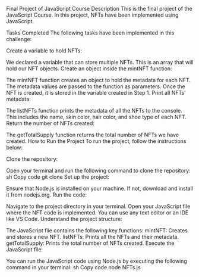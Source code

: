 Final Project of JavaScript Course
Description
This is the final project of the JavaScript Course. In this project, NFTs have been implemented using JavaScript.

Tasks Completed
The following tasks have been implemented in this challenge:

Create a variable to hold NFTs:

We declared a variable that can store multiple NFTs. This is an array that will hold our NFT objects.
Create an object inside the mintNFT function:

The mintNFT function creates an object to hold the metadata for each NFT. The metadata values are passed to the function as parameters. Once the NFT is created, it is stored in the variable created in Step 1.
Print all NFTs' metadata:

The listNFTs function prints the metadata of all the NFTs to the console. This includes the name, skin color, hair color, and shoe type of each NFT.
Return the number of NFTs created:

The getTotalSupply function returns the total number of NFTs we have created.
How to Run the Project
To run the project, follow the instructions below:

Clone the repository:

Open your terminal and run the following command to clone the repository:
sh
Copy code
git clone <link of repo>
Set up the project:

Ensure that Node.js is installed on your machine. If not, download and install it from nodejs.org.
Run the code:

Navigate to the project directory in your terminal.
Open your JavaScript file where the NFT code is implemented. You can use any text editor or an IDE like VS Code.
Understand the project structure:

The JavaScript file contains the following key functions:
mintNFT: Creates and stores a new NFT.
listNFTs: Prints all the NFTs and their metadata.
getTotalSupply: Prints the total number of NFTs created.
Execute the JavaScript file:

You can run the JavaScript code using Node.js by executing the following command in your terminal:
sh
Copy code
node NFTs.js
